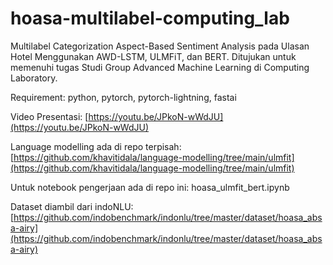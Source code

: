 # hoasa-multilabel-computing_lab
Multilabel Categorization Aspect-Based Sentiment Analysis pada Ulasan Hotel Menggunakan AWD-LSTM, ULMFiT, dan BERT. Ditujukan untuk memenuhi tugas Studi Group Advanced Machine Learning di Computing Laboratory.

Requirement: python, pytorch, pytorch-lightning, fastai

Video Presentasi: [https://youtu.be/JPkoN-wWdJU](https://youtu.be/JPkoN-wWdJU)

Language modelling ada di repo terpisah: [https://github.com/khavitidala/language-modelling/tree/main/ulmfit](https://github.com/khavitidala/language-modelling/tree/main/ulmfit)

Untuk notebook pengerjaan ada di repo ini: hoasa_ulmfit_bert.ipynb

Dataset diambil dari indoNLU: [https://github.com/indobenchmark/indonlu/tree/master/dataset/hoasa_absa-airy](https://github.com/indobenchmark/indonlu/tree/master/dataset/hoasa_absa-airy)
